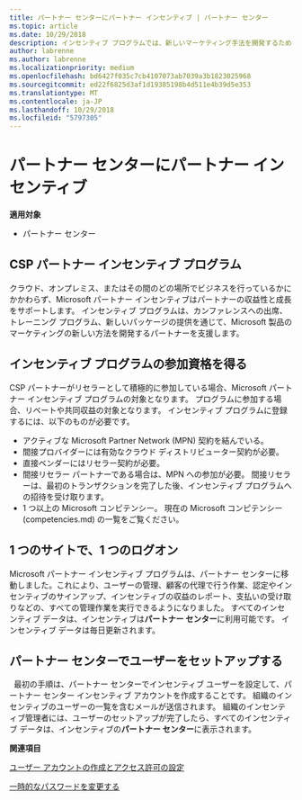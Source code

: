 ```yaml
---
title: パートナー センターにパートナー インセンティブ | パートナー センター
ms.topic: article
ms.date: 10/29/2018
description: インセンティブ プログラムでは、新しいマーケティング手法を開発するための支援、トレーニングの提供などを通じてパートナーを支援します。
author: labrenne
ms.author: labrenne
ms.localizationpriority: medium
ms.openlocfilehash: bd6427f035c7cb4107073ab7039a3b1823025968
ms.sourcegitcommit: ed22f6825d3af1d19385198b4d511e4b39d5e353
ms.translationtype: MT
ms.contentlocale: ja-JP
ms.lasthandoff: 10/29/2018
ms.locfileid: "5797305"
---
```

# <a name="partner-incentives-is-now-on-partner-center"></a>パートナー センターにパートナー インセンティブ 

**適用対象**

-  パートナー センター

## <a name="the-csp-partner-incentives-program"></a>CSP パートナー インセンティブ プログラム

クラウド、オンプレミス、またはその間のどの場所でビジネスを行っているかにかかわらず、Microsoft パートナー インセンティブはパートナーの収益性と成長をサポートします。 インセンティブ プログラムは、カンファレンスへの出席、トレーニング プログラム、新しいパッケージの提供を通じて、Microsoft 製品のマーケティングの新しい方法を開発するパートナーを支援します。 

## <a name="qualify-for-the-incentives-program"></a>インセンティブ プログラムの参加資格を得る

CSP パートナーがリセラーとして積極的に参加している場合、Microsoft パートナー インセンティブ プログラムの対象となります。
プログラムに参加する場合、リベートや共同収益の対象となります。 インセンティブ プログラムに登録するには、以下のものが必要です。 
-   アクティブな Microsoft Partner Network (MPN) 契約を結んでいる。  
-   間接プロバイダーには有効なクラウド ディストリビューター契約が必要。
-   直接ベンダーにはリセラー契約が必要。
-   間接リセラー パートナーである場合は、MPN への参加が必要。 間接リセラーは、最初のトランザクションを完了した後、インセンティブ プログラムへの招待を受け取ります。 
-   1 つ以上の Microsoft コンピテンシー。 現在の Microsoft コンピテンシー (competencies.md) の一覧をご覧ください。

## <a name="one-site-one-log-on"></a>1 つのサイトで、1 つのログオン

Microsoft パートナー インセンティブ プログラムは、パートナー センターに移動しました。これにより、ユーザーの管理、顧客の代理で行う作業、認定やインセンティブのサインアップ、インセンティブの収益のレポート、支払いの受け取りなどの、すべての管理作業を実行できるようになりました。 すべてのインセンティブ データは、インセンティブは**パートナー センター**に利用可能です。 インセンティブ データは毎日更新されます。
 
## <a name="set-your-users-up-in-partner-center"></a>パートナー センターでユーザーをセットアップする
 
最初の手順は、パートナー センターでインセンティブ ユーザーを設定して、パートナー センター インセンティブ アカウントを作成することです。 組織のインセンティブのユーザーの一覧を含むメールが送信されます。 組織のインセンティブ管理者には、ユーザーのセットアップが完了したら、すべてのインセンティブ データは、インセンティブの**パートナー センター**に表示されます。

**関連項目**

[ユーザー アカウントの作成とアクセス許可の設定](create-user-accounts-and-set-permissions.md)

[一時的なパスワードを変更する](change-your-temporary-password.md)

